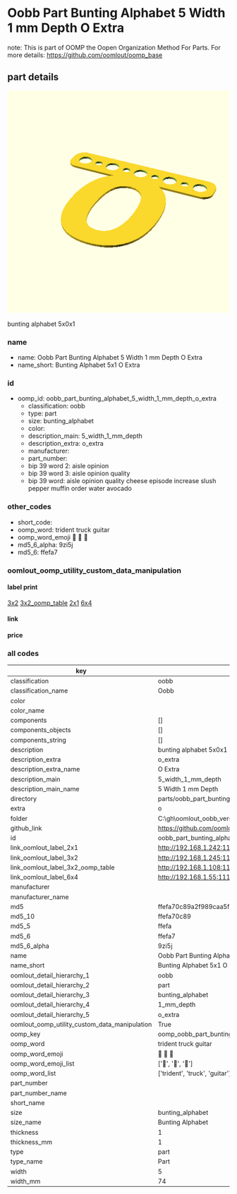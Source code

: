 # Oobb Part Bunting Alphabet 5 Width 1 mm Depth O Extra  

note: This is part of OOMP the Oopen Organization Method For Parts. For more details: https://github.com/oomlout/oomp_base

##  part details
  

[![](3dpr.png)](3dpr.png)

bunting alphabet 5x0x1



### name
* name: Oobb Part Bunting Alphabet 5 Width 1 mm Depth O Extra
* name_short: Bunting Alphabet 5x1 O Extra
### id
* oomp_id: oobb_part_bunting_alphabet_5_width_1_mm_depth_o_extra
  * classification: oobb
  * type: part
  * size: bunting_alphabet
  * color: 
  * description_main: 5_width_1_mm_depth
  * description_extra: o_extra
  * manufacturer: 
  * part_number: 
  * bip 39 word 2: aisle opinion
  * bip 39 word 3: aisle opinion quality
  * bip 39 word: aisle opinion quality cheese episode increase slush pepper muffin order water avocado

### other_codes
* short_code: 
* oomp_word: trident truck guitar
* oomp_word_emoji :trident: :truck: :guitar:
* md5_6_alpha: 9zi5j
* md5_6: ffefa7






### oomlout_oomp_utility_custom_data_manipulation
#### label print
[3x2](http://192.168.1.245:1112/?label=oomp%209zi5j)
[3x2_oomp_table](http://192.168.1.108:1112/?label=oomp%209zi5j)
[2x1](http://192.168.1.242:1112/?label=oomp%209zi5j)
[6x4](http://192.168.1.55:1112/?label=oomp%209zi5j)    

#### link

                              

#### price







### all codes 
| key | value |  
| --- | --- |  
| classification | oobb |  
| classification_name | Oobb |  
| color |  |  
| color_name |  |  
| components | [] |  
| components_objects | [] |  
| components_string | [] |  
| description | bunting alphabet 5x0x1 |  
| description_extra | o_extra |  
| description_extra_name | O Extra |  
| description_main | 5_width_1_mm_depth |  
| description_main_name | 5 Width 1 mm Depth |  
| directory | parts/oobb_part_bunting_alphabet_5_width_1_mm_depth_o_extra |  
| extra | o |  
| folder | C:\gh\oomlout_oobb_version_4_generated_parts\things\oobb_part_bunting_alphabet_5_width_1_mm_depth_o_extra |  
| github_link | https://github.com/oomlout/oomlout_oomp_part_src/tree/main/parts/oobb_part_bunting_alphabet_5_width_1_mm_depth_o_extra |  
| id | oobb_part_bunting_alphabet_5_width_1_mm_depth_o_extra |  
| link_oomlout_label_2x1 | http://192.168.1.242:1112/?label=oomp%209zi5j |  
| link_oomlout_label_3x2 | http://192.168.1.245:1112/?label=oomp%209zi5j |  
| link_oomlout_label_3x2_oomp_table | http://192.168.1.108:1112/?label=oomp%209zi5j |  
| link_oomlout_label_6x4 | http://192.168.1.55:1112/?label=oomp%209zi5j |  
| manufacturer |  |  
| manufacturer_name |  |  
| md5 | ffefa70c89a2f989caa5f2735e66d82d |  
| md5_10 | ffefa70c89 |  
| md5_5 | ffefa |  
| md5_6 | ffefa7 |  
| md5_6_alpha | 9zi5j |  
| name | Oobb Part Bunting Alphabet 5 Width 1 mm Depth O Extra |  
| name_short | Bunting Alphabet 5x1 O Extra |  
| oomlout_detail_hierarchy_1 | oobb |  
| oomlout_detail_hierarchy_2 | part |  
| oomlout_detail_hierarchy_3 | bunting_alphabet |  
| oomlout_detail_hierarchy_4 | 1_mm_depth |  
| oomlout_detail_hierarchy_5 | o_extra |  
| oomlout_oomp_utility_custom_data_manipulation | True |  
| oomp_key | oomp_oobb_part_bunting_alphabet_5_width_1_mm_depth_o_extra |  
| oomp_word | trident truck guitar |  
| oomp_word_emoji | :trident: :truck: :guitar: |  
| oomp_word_emoji_list | [':trident:', ':truck:', ':guitar:'] |  
| oomp_word_list | ['trident', 'truck', 'guitar'] |  
| part_number |  |  
| part_number_name |  |  
| short_name |  |  
| size | bunting_alphabet |  
| size_name | Bunting Alphabet |  
| thickness | 1 |  
| thickness_mm | 1 |  
| type | part |  
| type_name | Part |  
| width | 5 |  
| width_mm | 74 |  
